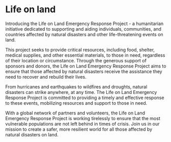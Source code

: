 # Life on land

Introducing the Life on Land Emergency Response Project - a humanitarian initiative dedicated to supporting and aiding individuals, communities, and countries affected by natural disasters and other life-threatening events on land.

This project seeks to provide critical resources, including food, shelter, medical supplies, and other essential materials, to those in need, regardless of their location or circumstance. Through the generous support of sponsors and donors, the Life on Land Emergency Response Project aims to ensure that those affected by natural disasters receive the assistance they need to recover and rebuild their lives.

From hurricanes and earthquakes to wildfires and droughts, natural disasters can strike anywhere, at any time. The Life on Land Emergency Response Project is committed to providing a timely and effective response to these events, mobilizing resources and support to those in need.

With a global network of partners and volunteers, the Life on Land Emergency Response Project is working tirelessly to ensure that the most vulnerable populations are not left behind in times of crisis. Join us in our mission to create a safer, more resilient world for all those affected by natural disasters on land.
